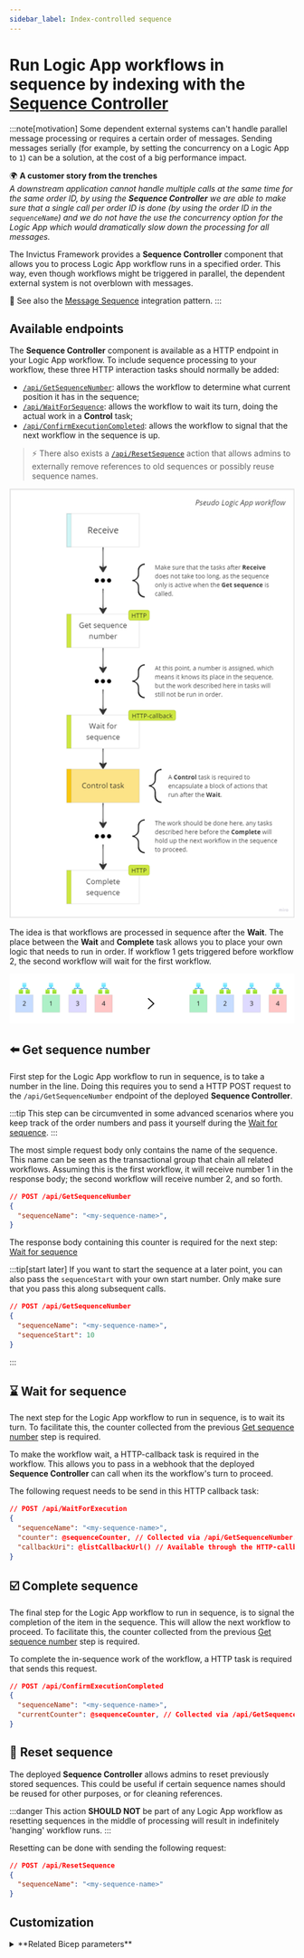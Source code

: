 ```yaml
---
sidebar_label: Index-controlled sequence
---
```


# Run Logic App workflows in sequence by indexing with the <u>Sequence Controller</u>

:::note[motivation]
Some dependent external systems can't handle parallel message processing or requires a certain order of messages. Sending messages serially (for example, by setting the concurrency on a Logic App to `1`) can be a solution, at the cost of a big performance impact.

🌍 **A customer story from the trenches** <br/>
*A downstream application cannot handle multiple calls at the same time for the same order ID, by using the **Sequence Controller** we are able to make sure that a single call per order ID is done (by using the order ID in the `sequenceName`) and we do not have the use the concurrency option for the Logic App which would dramatically slow down the processing for all messages.*

The Invictus Framework provides a **Sequence Controller** component that allows you to process Logic App workflow runs in a specified order. This way, even though workflows might be triggered in parallel, the dependent external system is not overblown with messages.

🔗 See also the [Message Sequence](https://www.enterpriseintegrationpatterns.com/patterns/messaging/MessageSequence.html) integration pattern.
:::

## Available endpoints
The **Sequence Controller** component is available as a HTTP endpoint in your Logic App workflow. To include sequence processing to your workflow, these three HTTP interaction tasks should normally be added:

* [`/api/GetSequenceNumber`](#_1-get-sequence-number): allows the workflow to determine what current position it has in the sequence;
* [`/api/WaitForSequence`](#_2-wait-for-sequence): allows the workflow to wait its turn, doing the actual work in a **Control** task;
* [`/api/ConfirmExecutionCompleted`](#_3-complete-sequence): allows the workflow to signal that the next workflow in the sequence is up.

> ⚡ There also exists a [`/api/ResetSequence`](#_4-reset-sequence) action that allows admins to externally remove references to old sequences or possibly reuse sequence names.

![Pseudo Logic App workflow with Sequence Controller](/images/framework/pseudo-logic-app-w-sequence-controller.png)

The idea is that workflows are processed in sequence after the **Wait**. The place between the **Wait** and **Complete** task allows you to place your own logic that needs to run in order. If workflow 1 gets triggered before workflow 2, the second workflow will wait for the first workflow.

![Pseudo Logic App workflow runs with Sequence Controller](/images/framework/pseudo-logic-app-workflow-runs-w-sequence-controller.png)

## ⬅️ Get sequence number

First step for the Logic App workflow to run in sequence, is to take a number in the line. Doing this requires you to send a HTTP POST request to the `/api/GetSequenceNumber` endpoint of the deployed **Sequence Controller**.

:::tip
This step can be circumvented in some advanced scenarios where you keep track of the order numbers and pass it yourself during the [Wait for sequence](#_2-wait-for-sequence).
:::

The most simple request body only contains the name of the sequence. This name can be seen as the transactional group that chain all related workflows. Assuming this is the first workflow, it will receive number 1 in the response body; the second workflow will receive number 2, and so forth.

```json
// POST /api/GetSequenceNumber
{
  "sequenceName": "<my-sequence-name>",
}
```

The response body containing this counter is required for the next step: [Wait for sequence](#_2-wait-for-sequence)

:::tip[start later]
If you want to start the sequence at a later point, you can also pass the `sequenceStart` with your own start number. Only make sure that you pass this along subsequent calls.
```json
// POST /api/GetSequenceNumber
{
  "sequenceName": "<my-sequence-name>",
  "sequenceStart": 10
}
```
:::

## ⌛ Wait for sequence

The next step for the Logic App workflow to run in sequence, is to wait its turn. To facilitate this, the counter collected from the previous [Get sequence number](#_1-get-sequence-number) step is required.

To make the workflow wait, a HTTP-callback task is required in the workflow. This allows you to pass in a webhook that the deployed **Sequence Controller** can call when its the workflow's turn to proceed.

The following request needs to be send in this HTTP callback task:

```json
// POST /api/WaitForExecution
{
  "sequenceName": "<my-sequence-name>",
  "counter": @sequenceCounter, // Collected via /api/GetSequenceNumber.
  "callbackUri": @listCallbackUrl() // Available through the HTTP-callback task.
}
```

## ☑️ Complete sequence

The final step for the Logic App workflow to run in sequence, is to signal the completion of the item in the sequence. This will allow the next workflow to proceed. To facilitate this, the counter collected from the previous [Get sequence number](#_1-get-sequence-number) step is required.

To complete the in-sequence work of the workflow, a HTTP task is required that sends this request.

```json
// POST /api/ConfirmExecutionCompleted
{
  "sequenceName": "<my-sequence-name>",
  "currentCounter": @sequenceCounter, // Collected via /api/GetSequenceNumber
}
```

## 🔄 Reset sequence

The deployed **Sequence Controller** allows admins to reset previously stored sequences. This could be useful if certain sequence names should be reused for other purposes, or for cleaning references.

:::danger
This action **SHOULD NOT** be part of any Logic App workflow as resetting sequences in the middle of processing will result in indefinitely 'hanging' workflow runs.
:::

Resetting can be done with sending the following request:

```json
// POST /api/ResetSequence
{
  "sequenceName": "<my-sequence-name>"
}
```

## Customization

<details>
<summary>**Related Bicep parameters**</summary>

The following Bicep parameters control the inner workings of the **Sequence Controller** component. See the [release pipeline step of the deployment of the Invictus Framework](./installation/index.mdx) to learn more.

| Bicep parameter | Default | Description |
| --------------- | ------- | ----------- |
| `storageAccountName` | `invictus{resourcePrefix}store` | The name of the Azure Storage Account (used by other Framework components as well) where the `sequencecontroller` Azure Blob Storage container will be located where Azure Logic App workflow sequences are stored. |
| `sequenceControllerScaling` | `{ cpuResources: '0.5', memoryResources: '1.0Gi', scaleMaxReplicas: 1, scaleMinReplicas: 0, concurrentRequests: 10 }` | The Container App options to control scaling. See [scaling rules in Azure Container Apps](https://learn.microsoft.com/en-us/azure/container-apps/scale-app?pivots=container-apps-bicep#custom). |
| `sequenceControllerFunctionName` | `inv-${resourcePrefix}-seqcontroller` | The name of the Azure Container App to be created for the **Sequence Controller** component. |

</details>
